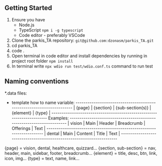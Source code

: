 ## Getting Started

1. Ensure you have
   - Node.js
   - TypeScript ``` npm i -g typescript ```
   - Code editor - preferably VSCode
2. Clone the parkis_TA repository: ``` git@github.com:dzonasm/parkis_TA.git ```
3. cd parkis_TA
4. code .
5. Open terminal in code editor and install dependencies by running in project root folder ```npm install```
6. In terminal write ```npx wdio run test/wdio.conf.ts``` command to run test

## Naming conventions

*.data files:

- template how to name variable:
             ------------------------------------------------------------------------
            |   {page}  | {section} |      {sub-section(s)}     | {element} | {type} |
             ------------------------------------------------------------------------
Examples:
             ------------------------------------------------------------------------
            |  vision   |    Main   |    Header   | Breadcrumb  | Offerings |  Text  |
             ------------------------------------------------------------------------
            |  dental   |    Main   |          Content          |   Title   |  Text  |
             ------------------------------------------------------------------------

{page} = vision, dental, healthcare, quizzard...
{section, sub-section} = nav, header, main, sidebar, footer, breadcrumb...
{element} = title, desc, btn, link, icon, img...
{type} = text, name, link...
